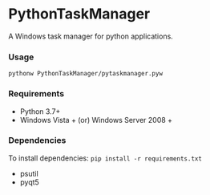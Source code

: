# PythonTaskManager
 A Windows task manager for python applications.

### Usage
```
pythonw PythonTaskManager/pytaskmanager.pyw
```

### Requirements
- Python 3.7+
- Windows Vista + (or) Windows Server 2008 +

### Dependencies
To install dependencies: `pip install -r requirements.txt`
- psutil
- pyqt5

